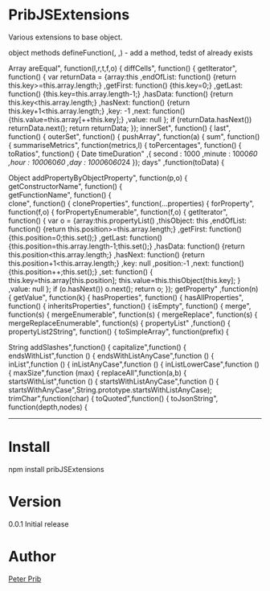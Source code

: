 # PribJSExtensions

Various extensions to base object.

object methods 
    defineFunction(<object prototype>, <method name>,<function>) - add a method, tedst of already exists

Array
    areEqual", function(l,r,t,f,o) {
    diffCells", function() {
    getIterator", function() {
		var returnData = {array:this
				,endOfList: function() {return this.key>=this.array.length;}
				,getFirst: function() {this.key=0;}
				,getLast: function() {this.key=this.array.length-1;}
				,hasData: function() {return this.key<this.array.length;}
				,hasNext: function() {return this.key+1<this.array.length;}
				,key: -1
				,next: function() {this.value=this.array[++this.key];}
				,value: null
			    };
		if (returnData.hasNext()) returnData.next();
			return returnData; 
	});
    innerSet", function() {
    last", function() {
    outerSet", function() {
    pushArray", function(a) {
    sum", function() {
    summariseMetrics", function(metrics,l) {
    toPercentages",  function() {
    toRatios", function() {
Date
    timeDuration" ,{
	second : 1000
	,minute : 1000*60
	,hour : 1000*60*60
	,day : 1000*60*60*24
	});
    days" ,function(toData) {

Object
    addPropertyByObjectProperty", function(p,o) {
    getConstructorName", function() {	
    getFunctionName", function() {	
    clone", function() {
    cloneProperties", function(...properties) {
    forProperty", function(f,o) {
    forPropertyEnumerable", function(f,o) {
    getIterator", function() {
		var o = {array:this.propertyList()
			,thisObject: this
			,endOfList: function() {return this.position>=this.array.length;}
			,getFirst: function() {this.position=0;this.set();}
			,getLast: function() {this.position=this.array.length-1;this.set();}
			,hasData: function() {return this.position<this.array.length;}
			,hasNext: function() {return this.position+1<this.array.length;}
			,key: null
			,position:-1
			,next: function() {this.position++;this.set();}
			,set: function() {
					this.key=this.array[this.position];
					this.value=this.thisObject[this.key];
				}
			,value: null
			};
		if (o.hasNext()) o.next();
		return o; 
	});
    getProperty" ,function(n) {
    getValue", function(k) {
    hasProperties", function() {
    hasAllProperties", function() {
    inheritsProperties", function() {
    isEmpty", function() {
    merge", function(s) {
    mergeEnumerable", function(s) {
    mergeReplace", function(s) {
    mergeReplaceEnumerable", function(s) {
    propertyList" ,function() {
    propertyList2String", function() {
    toSimpleArray", function(prefix) {

String
    addSlashes",function() { 
    capitalize",function() {
    endsWithList",function () {
    endsWithListAnyCase",function () {
    inList",function () {
    inListAnyCase",function () {
    inListLowerCase",function () {
    maxSize",function (max) {
    replaceAll",function(a,b) {
    startsWithList",function () {
    startsWithListAnyCase",function () {
    startsWithAnyCase",String.prototype.startsWithListAnyCase);
    trimChar",function(char) {
    toQuoted",function() {
    toJsonString", function(depth,nodes) {


------------------------------------------------------------

# Install

npm install pribJSExtensions

# Version

0.0.1 Initial release

# Author
  
[Peter Prib][2] 

[1]: https://www.npmjs.com/package/pribJSExtensions "source code"

[2]: https://github.com/peterprib "base github"

